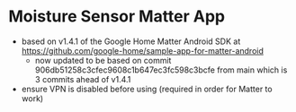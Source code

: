 # Moisture Sensor Matter App

- based on v1.4.1 of the Google Home Matter Android SDK at https://github.com/google-home/sample-app-for-matter-android
  - now updated to be based on commit 906db51258c3cfec9608c1b647ec3fc598c3bcfe from main which is 3 commits ahead of v1.4.1
- ensure VPN is disabled before using (required in order for Matter to work)